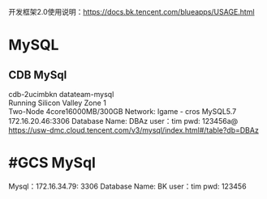 开发框架2.0使用说明：https://docs.bk.tencent.com/blueapps/USAGE.html


# MySQL

## CDB MySql
cdb-2ucimbkn
datateam-mysql	
Running	Silicon Valley Zone 1	
Two-Node
4core16000MB/300GB
Network: lgame - cros
MySQL5.7	172.16.20.46:3306
Database Name: DBAz
user：tim
pwd: 123456a@
https://usw-dmc.cloud.tencent.com/v3/mysql/index.html#/table?db=DBAz


# #GCS MySql
Mysql：172.16.34.79: 3306
Database Name: BK
user：tim
pwd: 123456
